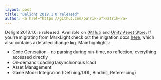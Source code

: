 ```yaml
---
layout: post
title: "Delight 2019.1.0 released"
author: <a href="https://github.com/patrik-u">Patrik</a>
---
```

Delight 2019.1.0 is released. Available on [GitHub](https://github.com/delight-dev/Delight) and [Unity Asset Store](https://assetstore.unity.com/packages/slug/150494). If you're migrating from MarkLight check out the migration docs [here](Tutorials/MarkLightMigrationGuide), which also contains a detailed change log. Main highlights:

- Code Generation - no parsing during run-time, no reflection, everything accessed directly
- On-demand Loading (asynchronous load)
- Asset Management
- Game Model Integration (Defining/DDL, Binding, Referencing)

